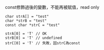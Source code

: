 const修飾過後的變數，不能再被賦值，read only
```
char strA[] = "test"
char *strB = "test"
const char *strC = "test"

strA[0] = 'T' // OK
strB[0] = 'T' // undefined
strC[0] = 'T' // 失敗，因strC為const



```

